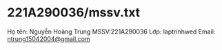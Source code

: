 # 221A290036/mssv.txt
Họ tên: Nguyễn Hoàng Trung
MSSV:221A290036
Lớp: laptrinhwed
Email: ntrung15042004@gmail.com
